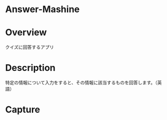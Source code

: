 # Answer-Mashine

# Overview
クイズに回答するアプリ

# Description
特定の情報について入力をすると、その情報に該当するものを回答します。（英語）

# Capture
